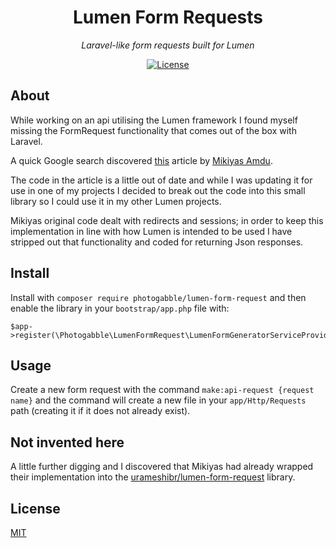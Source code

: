 <h1 align="center">Lumen Form Requests</h1>
<p align="center"><em>Laravel-like form requests built for Lumen</em></p>

<p align="center">
  <a href="LICENSE"><img src="https://img.shields.io/github/license/photogabble/lumen-form-request.svg" alt="License"></a>
</p>

## About

While working on an api utilising the Lumen framework I found myself missing the FormRequest functionality that comes out of the box with Laravel. 

A quick Google search discovered [this](https://medium.com/@mikimaineamdu/how-to-bring-back-form-request-to-lumen-5-x-fb67e4a51f53) article by [Mikiyas Amdu](https://medium.com/@mikimaineamdu). 

The code in the article is a little out of date and while I was updating it for use in one of my projects I decided to break out the code into this small library so I could use it in my other Lumen projects.

Mikiyas original code dealt with redirects and sessions; in order to keep this implementation in line with how Lumen is intended to be used I have stripped out that functionality and coded for returning Json responses.

## Install

Install with `composer require photogabble/lumen-form-request` and then enable the library in your `bootstrap/app.php` file with:

```
$app->register(\Photogabble\LumenFormRequest\LumenFormGeneratorServiceProvider::class);
```

## Usage

Create a new form request with the command `make:api-request {request name}` and the command will create a new file in your `app/Http/Requests` path (creating it if it does not already exist).

## Not invented here

A little further digging and I discovered that Mikiyas had already wrapped their implementation into the [urameshibr/lumen-form-request](https://packagist.org/packages/urameshibr/lumen-form-request) library.

## License

[MIT](LICENSE)
